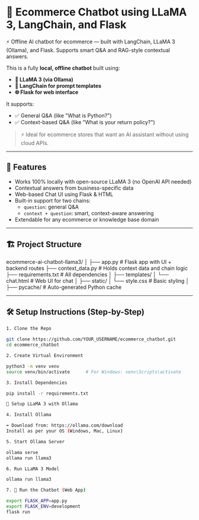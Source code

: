 # 🛒 Ecommerce Chatbot using LLaMA 3, LangChain, and Flask
⚡ Offline AI chatbot for ecommerce — built with LangChain, LLaMA 3 (Ollama), and Flask. Supports smart Q&amp;A and RAG-style contextual answers.

This is a fully **local, offline chatbot** built using:

- **🧠 LLaMA 3 (via Ollama)**  
- **🔗 LangChain for prompt templates**  
- **🌐 Flask for web interface**

It supports:
- ✅ General Q&A (like "What is Python?")
- ✅ Context-based Q&A (like "What is your return policy?")

> ⚡ Ideal for ecommerce stores that want an AI assistant without using cloud APIs.

---

## 📌 Features

- Works 100% locally with open-source LLaMA 3 (no OpenAI API needed)
- Contextual answers from business-specific data
- Web-based Chat UI using Flask & HTML
- Built-in support for two chains:
  - `question`: general Q&A
  - `context + question`: smart, context-aware answering
- Extendable for any ecommerce or knowledge base domain

---

## 🏗️ Project Structure
ecommerce-ai-chatbot-llama3/
│
├── app.py # Flask app with UI + backend routes
├── context_data.py # Holds context data and chain logic
├── requirements.txt # All dependencies
│
├── templates/
│ └── chat.html # Web UI for chat
│
├── static/
│ └── style.css # Basic styling
│
├── pycache/ # Auto-generated Python cache

---

## 🛠️ Setup Instructions (Step-by-Step)

```bash
1. Clone the Repo

git clone https://github.com/YOUR_USERNAME/ecommerce_chatbot.git
cd ecommerce_chatbot

2. Create Virtual Environment

python3 -m venv venv
source venv/bin/activate      # For Windows: venv\Scripts\activate

3. Install Dependencies

pip install -r requirements.txt

🤖 Setup LLaMA 3 with Ollama

4. Install Ollama

➡️ Download from: https://ollama.com/download
Install as per your OS (Windows, Mac, Linux)

5. Start Ollama Server

ollama serve
ollama run llama3

6. Run LLaMA 3 Model

ollama run llama3

7. 🚀 Run the Chatbot (Web App)

export FLASK_APP=app.py
export FLASK_ENV=development
flask run

